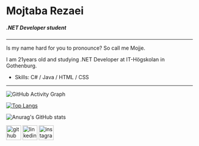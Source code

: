 # Mojtaba Rezaei
##### .NET Developer student
---
Is my name hard for you to pronounce? So call me Mojje.

I am 21years old and studying .NET Developer at IT-Högskolan in Gothenburg. 

* Skills: C# / Java / HTML / CSS
---
![GitHub Activity Graph](https://activity-graph.herokuapp.com/graph?username=mojtabarezaei4)  

[![Top Langs](https://github-readme-stats.vercel.app/api/top-langs/?username=mojtabarezaei4)](https://github.com/anuraghazra/github-readme-stats)

![Anurag's GitHub stats](https://github-readme-stats.vercel.app/api?username=Mojtabarezaei4&show_icons=true&theme=dracula)

[<img src='https://cdn.jsdelivr.net/npm/simple-icons@3.0.1/icons/github.svg' alt='github' height='40'>](https://github.com/mojtabarezaei4)  [<img src='https://cdn.jsdelivr.net/npm/simple-icons@3.0.1/icons/linkedin.svg' alt='linkedin' height='40'>](https://www.linkedin.com/in/https://www.linkedin.com/in/mojtaba-rezaei-4261a1206//)  [<img src='https://cdn.jsdelivr.net/npm/simple-icons@3.0.1/icons/instagram.svg' alt='instagram' height='40'>](https://www.instagram.com/https://www.instagram.com/mojtaba_rezaei.4//)  
